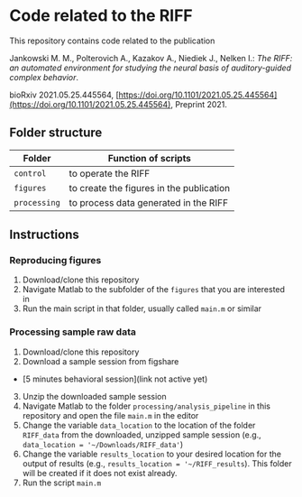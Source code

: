 # Code related to the RIFF

This repository contains code related to the publication

Jankowski M. M., Polterovich A., Kazakov A., Niediek J., Nelken I.: *The RIFF: an automated environment for studying the neural basis of auditory-guided complex behavior*.

bioRxiv 2021.05.25.445564, [https://doi.org/10.1101/2021.05.25.445564](https://doi.org/10.1101/2021.05.25.445564), Preprint 2021.
 

## Folder structure

| Folder | Function of scripts |
|--------|---------|
| `control`| to operate the RIFF |
|`figures`| to create the figures in the publication|
|`processing` |  to process data generated in the RIFF |

## Instructions 

### Reproducing figures
1. Download/clone this repository
2. Navigate Matlab to the subfolder of the `figures` that you are interested in
3. Run the main script in that folder, usually called `main.m` or similar

### Processing sample raw data
1. Download/clone this repository
2. Download a sample session from figshare
  - [5 minutes behavioral session](link not active yet)
3. Unzip the downloaded sample session
4. Navigate Matlab to the folder `processing/analysis_pipeline` in this repository and open the file `main.m` in the editor
5. Change the variable `data_location` to the location of the folder `RIFF_data` from the downloaded, unzipped sample session (e.g., `data_location = '~/Downloads/RIFF_data'`)
6. Change the variable `results_location` to your desired location for the output of results (e.g., `results_location = '~/RIFF_results`). This folder will be created if it does not exist already.
7. Run the script `main.m`
